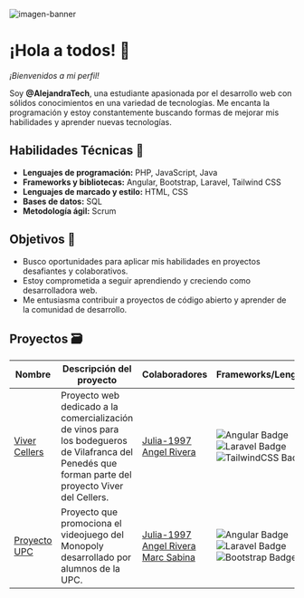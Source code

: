 <!---
- 👋 Hi, I’m @AlejandraTech
- 👀 I’m interested in ...
- 🌱 I’m currently learning ...
- 💞️ I’m looking to collaborate on ...
- 📫 How to reach me ...
- 😄 Pronouns: ...
- ⚡ Fun fact: ...
--->
  
<!---
AlejandraTech/AlejandraTech is a ✨ special ✨ repository because its `README.md` (this file) appears on your GitHub profile.
You can click the Preview link to take a look at your changes.
--->

![imagen-banner](https://github.com/AlejandraTech/AlejandraTech/assets/159711246/556d8957-75ae-4d9a-a217-1bd027690143)

# ¡Hola a todos! 👋

*¡Bienvenidos a mi perfil!*

Soy **@AlejandraTech**, una estudiante apasionada por el desarrollo web con sólidos conocimientos en una variedad de tecnologías. Me encanta la programación y estoy constantemente buscando formas de mejorar mis habilidades y aprender nuevas tecnologías.

## Habilidades Técnicas 🚀
- **Lenguajes de programación:** PHP, JavaScript, Java
- **Frameworks y bibliotecas:** Angular, Bootstrap, Laravel, Tailwind CSS
- **Lenguajes de marcado y estilo:** HTML, CSS
- **Bases de datos:** SQL
- **Metodología ágil:** Scrum

## Objetivos 🎯
- Busco oportunidades para aplicar mis habilidades en proyectos desafiantes y colaborativos.
- Estoy comprometida a seguir aprendiendo y creciendo como desarrolladora web.
- Me entusiasma contribuir a proyectos de código abierto y aprender de la comunidad de desarrollo.

## Proyectos 🗃️
| Nombre | Descripción del proyecto | Colaboradores | Frameworks/Lenguajes | Estado |
|--------|--------------------------|---------------|----------------------|--------|
|[Viver Cellers](https://github.com/AlejandraTech/viver-cellers) | Proyecto web dedicado a la comercialización de vinos para los bodegueros de Vilafranca del Penedés que forman parte del proyecto Viver del Cellers. | [Julia-1997](https://github.com/Julia-1997)   [Angel Rivera](https://github.com/DarkAng10)|<img src="https://img.shields.io/badge/angular-%23DD0031.svg?style=for-thebadge&logo=angular&logoColor=white" alt="Angular Badge"/> <img src="https://img.shields.io/badge/laravel-%23FF2D20.svg?style=for-thebadge&logo=laravel&logoColor=white" alt="Laravel Badge"/> <img src="https://img.shields.io/badge/tailwindcss-%2338B2AC.svg?style=forthebadge&logo=tailwind-css&logoColor=white" alt="TailwindCSS Badge"/>| Finalizado
|[Proyecto UPC](https://github.com/marcsabinadev/monopoly) | Proyecto que promociona el videojuego del Monopoly desarrollado por alumnos de la UPC. | [Julia-1997](https://github.com/Julia-1997)   [Angel Rivera](https://github.com/DarkAng10) [Marc Sabina](https://github.com/marcsabinadev)|<img src="https://img.shields.io/badge/angular-%23DD0031.svg?style=for-thebadge&logo=angular&logoColor=white" alt="Angular Badge"/> <img src="https://img.shields.io/badge/laravel-%23FF2D20.svg?style=for-thebadge&logo=laravel&logoColor=white" alt="Laravel Badge"/> <img src="https://img.shields.io/badge/bootstrap-%238511FA.svg?style=forthebadge&logo=bootstrap&logoColor=white" alt="Bootstrap Badge"/>| Finalizado
